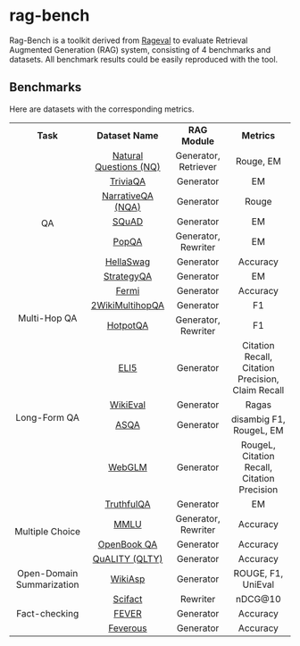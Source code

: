 # rag-bench

Rag-Bench is a toolkit derived from [Rageval](https://github.com/gomate-community/rageval) to evaluate Retrieval Augmented Generation (RAG) system, consisting of 4 benchmarks and datasets. All benchmark results could be easily reproduced with the tool.

## Benchmarks


Here are datasets with the corresponding metrics.

<table>
 <tr>
  <td rowspan=1 align="center"><b>Task</b></td>
  <td colspan=1 align="center"><b>Dataset Name</b></td>
  <td rowspan=1 align="center"><b>RAG Module</b></td>
  <td colspan=1 align="center"><b>Metrics</b></td>
 </tr>
 <tr>
  <td rowspan=8 align="center">QA</td>
  <td align="center"><a href="./benchmarks/NQ.md">Natural Questions (NQ)</a></td>
  <td align="center">Generator, Retriever</td>
  <td align="center">Rouge, EM</td>
 </tr>
 <tr>
  <td align="center"><a href="./benchmarks/TriviaQA.md">TriviaQA</a></td>
  <td align="center">Generator</td>
  <td align="center">EM</td>
 </tr>
 <tr>
   <td align="center"><a href="./benchmarks/NarrativeQA.md">NarrativeQA (NQA)</a></td>
   <td align="center">Generator</td>
   <td align="center">Rouge</td>
 </tr>
 <tr>
   <td align="center"><a href="https://huggingface.co/datasets/rajpurkar/squad">SQuAD</a></td>
   <td align="center">Generator</td>
   <td align="center">EM</td>
 </tr>
 <tr>
   <td align="center"><a href="./benchmarks/PopQA.md">PopQA</a></td>
   <td align="center">Generator, Rewriter</td>
   <td align="center">EM</td>
 </tr>
 <tr>
   <td align="center"><a href="https://huggingface.co/datasets/Rowan/ hellaswag">HellaSwag</a></td>
   <td align="center">Generator</td>
   <td align="center">Accuracy</td>
 </tr>
 <tr>
   <td align="center"><a href="https://allenai. org/data/strategyqa">StrategyQA</a></td>
   <td align="center">Generator</td>
   <td align="center">EM</td>
 </tr>
 <tr>
   <td align="center"><a href="https://allenai. org/data/fermi">Fermi</a></td>
   <td align="center">Generator</td>
   <td align="center">Accuracy</td>
 </tr>

 <tr>
  <td rowspan=2 align="center">Multi-Hop QA</td>
  <td align="center"><a href="./benchmarks/2WikiMHQA.md">2WikiMultihopQA</a></td>
  <td align="center">Generator</td>
  <td align="center">F1</td>
 </tr>
 <tr>
   <td align="center"><a href="./benchmarks/HotpotQA">HotpotQA</a></td>
   <td align="center">Generator, Rewriter</td>
   <td align="center">F1</td>
 </tr>
 <tr>
  <td rowspan=4 align="center">Long-Form QA</td>
  <td align="center"><a href="https://huggingface.co/datasets/eli5">ELI5</a></td>
  <td align="center">Generator</td>
  <td align="center">Citation Recall, Citation Precision, Claim Recall</td>
 </tr>
 <tr>
   <td align="center"><a href="https://huggingface.co/datasets/explodinggradients/WikiEval">WikiEval</a></td>
   <td align="center">Generator</td>
   <td align="center">Ragas</td>
 </tr>
 <tr>
   <td align="center"><a href="./benchmarks/ASQA.md">ASQA</a></td>
   <td align="center">Generator</td>
   <td align="center">disambig F1, RougeL, EM</td>
 </tr>
 <tr>
   <td align="center"><a href="https://huggingface.co/datasets/THUDM/webglm-qa">WebGLM</a></td>
   <td align="center">Generator</td>
   <td align="center">RougeL, Citation Recall, Citation Precision</td>
 </tr>
 <tr>
   <td rowspan=4 align="center">Multiple Choice</td>
   <td align="center"><a href="https://huggingface.co/datasets/truthful_qa">TruthfulQA</a></td>
   <td align="center">Generator</td>
   <td align="center">EM</td>
 </tr>
 <tr>
   <td align="center"><a href="https://huggingface.co/datasets/cais/mmlu">MMLU</a></td>
   <td align="center">Generator, Rewriter</td>
   <td align="center">Accuracy</td>
 </tr>
 <tr>
   <td align="center"><a href="https://huggingface.co/datasets/allenai/openbookqa">OpenBook QA</a></td>
   <td align="center">Generator</td>
   <td align="center">Accuracy</td>
 </tr>
 <tr>
   <td align="center"><a href="https://github.com/nyu-mll/quality">QuALITY (QLTY)</a></td>
   <td align="center">Generator</td>
   <td align="center">Accuracy</td>
 </tr>
 <tr>
   <td rowspan=1 align="center">Open-Domain Summarization</td>
   <td align="center"><a href="https://huggingface.co/datasets/wiki_asp">WikiAsp</a></td>
   <td align="center">Generator</td>
   <td align="center">ROUGE, F1, UniEval</td>
 </tr>
 <tr>
   <td rowspan=3 align="center">Fact-checking</td>
  <td align="center"><a href="https://huggingface.co/datasets/BeIR/scifact">Scifact</a></td>
  <td align="center">Rewriter</td>
  <td align="center">nDCG@10</td>
 </tr>
 <tr>
   <td align="center"><a href="https:// huggingface.co/datasets/fever">FEVER</a></td>
   <td align="center">Generator</td>
   <td align="center">Accuracy</td>
 </tr>
 <tr>
   <td align="center"><a href="https:// huggingface.co/datasets/fever/ feverous">Feverous</a></td>
   <td align="center">Generator</td>
   <td align="center">Accuracy</td>
 </tr>


</table>

